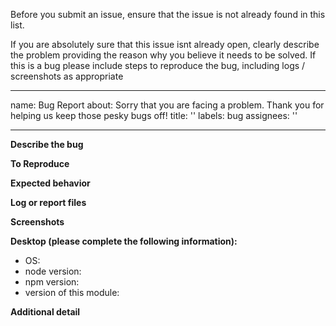 Before you submit an issue, ensure that the issue is not already found in this list.

If you are absolutely sure that this issue isnt already open, clearly describe the problem providing the reason why you believe it needs to be solved. If this is a bug please include steps to reproduce the bug, including logs / screenshots as appropriate

---

name: Bug Report
about: Sorry that you are facing a problem. Thank you for helping us keep those pesky bugs off!
title: ''
labels: bug
assignees: ''

---

**Describe the bug**

<!-- Before submitting this, please check that this issue is not already reported. A clear and concise description of what the bug is -->

**To Reproduce**

<!-- Steps to reproduce the behavior: -->

**Expected behavior**

<!-- A clear and concise description of what you expected to happen -->

**Log or report files**

<!-- If applicable, add log messages or the result.csv from the reports folder -->

**Screenshots**

<!-- If applicable, add screenshots to help explain your problem -->

**Desktop (please complete the following information):**

- OS:
- node version:
- npm version:
- version of this module:

**Additional detail**

<!-- Add any other detail about the problem here -->

